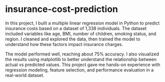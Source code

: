 # insurance-cost-prediction
In this project, I built a multiple linear regression model in Python to predict insurance costs based on a dataset of 1,338 individuals. The dataset included variables like age, BMI, number of children, smoking status, and region. I cleaned and explored the data, then trained the model to understand how these factors impact insurance charges.

The model performed well, reaching about 75% accuracy. I also visualized the results using matplotlib to better understand the relationship between actual vs predicted values. This project gave me hands-on experience with regression modeling, feature selection, and performance evaluation in a real-world dataset.
